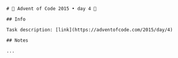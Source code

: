
    # 🎄 Advent of Code 2015 • day 4 🎄

    ## Info

    Task description: [link](https://adventofcode.com/2015/day/4)

    ## Notes

    ...
  